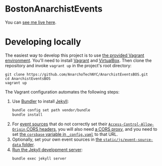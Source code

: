 # BostonAnarchistEvents

You can [see me live here](https://anarchism.boston).

# Developing locally

The easiest way to develop this project is to use [the provided Vagrant environment](Vagrantfile). You'll need to install [Vagrant](https://vagrantup.com/) and [VirtualBox](https://www.virtualbox.org/). Then clone the repository and invoke `vagrant up` in the project's root directory:

```shell
git clone https://github.com/AnarchoTechNYC/AnarchistEventsBOS.git
cd AnarchistEventsBOS
vagrant up
```

The Vagrant configuration automates the following steps:

1. Use [Bundler](https://bundler.io/) to install [Jekyll](https://jekyllrb.com/):
    ```sh
    bundle config set path vendor/bundle
    bundle install
    ```
1. For [event sources](https://fullcalendar.io/docs/event-source) that do not correctly set their [`Access-Control-Allow-Origin` CORS headers](https://developer.mozilla.org/en-US/docs/Web/HTTP/CORS), you will also need [a CORS proxy](https://corsproxy.github.io/), and you need to set [the `corsbase` variable in `_config.yaml`](https://github.com/AnarchoTechNYC/NYCAnarchistEvents/blob/main/_config.yaml) to that URL.
1. Optionally, set your own event sources in [the `static/js/event-source-data` folder](static/js/event-source-data/README.md).
1. [Run the Jekyll development server](https://jekyllrb.com/docs/usage/):
    ```sh
    bundle exec jekyll server
    ```
